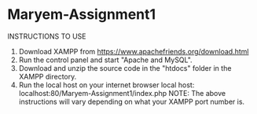 # Maryem-Assignment1

INSTRUCTIONS TO USE


1. Download XAMPP from https://www.apachefriends.org/download.html
2. Run the control panel and start "Apache and MySQL".
3. Download and unzip the source code in the "htdocs" folder in the XAMPP directory.
4. Run the local host on your internet browser local host:
         localhost:80/Maryem-Assignment1/index.php
         NOTE: The above instructions will vary depending on what your XAMPP port number is.
         
         
         
       
